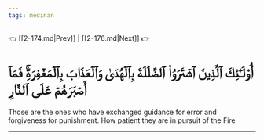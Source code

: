 ```yaml
---
tags: medinan
---
```


👈 [[2-174.md|Prev]] | [[2-176.md|Next]] 👉

# أُوْلَـٰٓئِكَ ٱلَّذِينَ ٱشۡتَرَوُاْ ٱلضَّلَٰلَةَ بِٱلۡهُدَىٰ وَٱلۡعَذَابَ بِٱلۡمَغۡفِرَةِۚ فَمَآ أَصۡبَرَهُمۡ عَلَى ٱلنَّارِ

Those are the ones who have exchanged guidance for error and forgiveness for punishment. How patient they are in pursuit of the Fire

---

